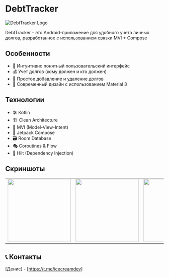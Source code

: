 # DebtTracker

![DebtTracker Logo](link_to_logo.png)

DebtTracker - это Android-приложение для удобного учета личных долгов, разработанное с использованием связки MVI + Compose

## Особенности

- 📱 Интуитивно понятный пользовательский интерфейс
- 💰 Учет долгов (кому должен и кто должен)
- 🔄 Простое добавление и удаление долгов
- 🎨 Современный дизайн с использованием Material 3

## Технологии

- 🛠 Kotlin
- 🏗 Clean Architecture
- 🔄 MVI (Model-View-Intent)
- 🧩 Jetpack Compose
- 🗃 Room Database
- 🎭 Coroutines & Flow
- 💉 Hilt (Dependency Injection)

## Скриншоты

<table>
  <tr>
    <td><img src="link_to_screenshot1.png" width="200"/></td>
    <td><img src="link_to_screenshot2.png" width="200"/></td>
    <td><img src="link_to_screenshot3.png" width="200"/></td>
  </tr>
</table>

## 📞 Контакты

[Денис] - [https://t.me/icecreamdev]
